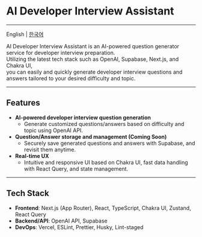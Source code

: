 # AI Developer Interview Assistant

---

English | [한국어](README-ko.md)

AI Developer Interview Assistant is an AI-powered question generator service for developer interview preparation.  
Utilizing the latest tech stack such as OpenAI, Supabase, Next.js, and Chakra UI,  
you can easily and quickly generate developer interview questions and answers tailored to your desired difficulty and topic.

---

## Features

- **AI-powered developer interview question generation**
  - Generate customized questions/answers based on difficulty and topic using OpenAI API.
- **Question/Answer storage and management (Coming Soon)**
  - Securely save generated questions and answers with Supabase, and revisit them anytime.
- **Real-time UX**
  - Intuitive and responsive UI based on Chakra UI, fast data handling with React Query, and state management.

---

## Tech Stack

- **Frontend**: Next.js (App Router), React, TypeScript, Chakra UI, Zustand, React Query
- **Backend/API**: OpenAI API, Supabase
- **DevOps**: Vercel, ESLint, Prettier, Husky, Lint-staged
